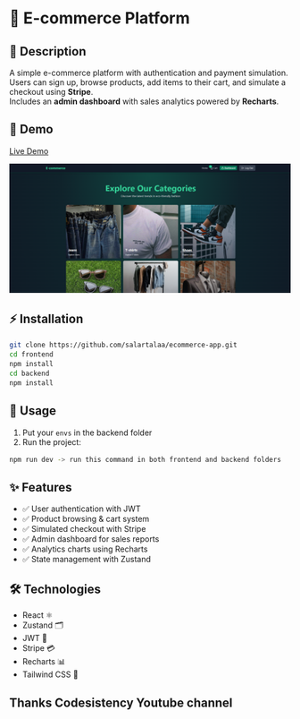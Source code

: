 # 🛒 E-commerce Platform

## 📖 Description

A simple e-commerce platform with authentication and payment simulation.  
Users can sign up, browse products, add items to their cart, and simulate a checkout using **Stripe**.  
Includes an **admin dashboard** with sales analytics powered by **Recharts**.

## 🔗 Demo

[Live Demo](https://e-commerce-gc7u.onrender.com/)

![Screenshot](frontend/src/assets/screenshot.png)

## ⚡ Installation

```bash
git clone https://github.com/salartalaa/ecommerce-app.git
cd frontend
npm install
cd backend
npm install
```

## 📌 Usage

1. Put your `envs` in the backend folder
2. Run the project:

```bash
npm run dev -> run this command in both frontend and backend folders
```

## ✨ Features

- ✅ User authentication with JWT
- ✅ Product browsing & cart system
- ✅ Simulated checkout with Stripe
- ✅ Admin dashboard for sales reports
- ✅ Analytics charts using Recharts
- ✅ State management with Zustand

## 🛠️ Technologies

- React ⚛️
- Zustand 🗂
- JWT 🔑
- Stripe 💳
- Recharts 📊
- Tailwind CSS 🎨

## Thanks Codesistency Youtube channel